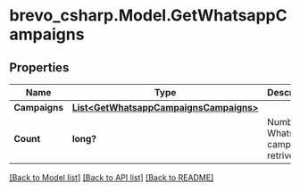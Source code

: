 # brevo_csharp.Model.GetWhatsappCampaigns
## Properties

Name | Type | Description | Notes
------------ | ------------- | ------------- | -------------
**Campaigns** | [**List&lt;GetWhatsappCampaignsCampaigns&gt;**](GetWhatsappCampaignsCampaigns.md) |  | [optional] 
**Count** | **long?** | Number of WhatsApp campaigns retrived | [optional] 

[[Back to Model list]](../README.md#documentation-for-models) [[Back to API list]](../README.md#documentation-for-api-endpoints) [[Back to README]](../README.md)

